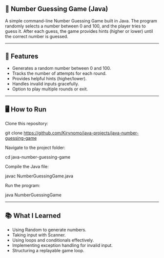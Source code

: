 ## 🎲 Number Guessing Game (Java)

A simple command-line Number Guessing Game built in Java.
The program randomly selects a number between 0 and 100, and the player tries to guess it. After each guess, the game provides hints (higher or lower) until the correct number is guessed.

---

## 🚀 Features

- Generates a random number between 0 and 100.
- Tracks the number of attempts for each round.
- Provides helpful hints (higher/lower).
- Handles invalid inputs gracefully.
- Option to play multiple rounds or exit.

---

## 🖥️ How to Run

Clone this repository:

git clone https://github.com/Kirynomo/java-projects/java-number-guessing-game


Navigate to the project folder:

cd java-number-guessing-game


Compile the Java file:

javac NumberGuessingGame.java


Run the program:

java NumberGuessingGame

---

## 📚 What I Learned

- Using Random to generate numbers.
- Taking input with Scanner.
- Using loops and conditionals effectively.
- Implementing exception handling for invalid input.
- Structuring a replayable game loop.

